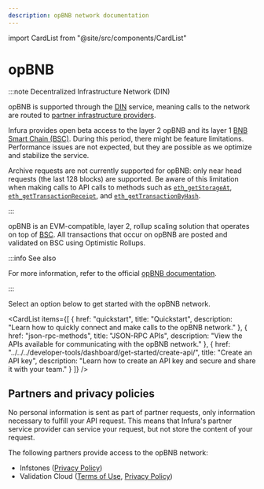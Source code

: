 ```yaml
---
description: opBNB network documentation
---
```


import CardList from "@site/src/components/CardList"

# opBNB

:::note Decentralized Infrastructure Network (DIN)

opBNB is supported through the [DIN](https://www.infura.io/solutions/decentralized-infrastructure-service) service,
meaning calls to the network are routed to [partner infrastructure providers](#partners-and-privacy-policies).

Infura provides open beta access to the layer 2 opBNB and its layer 1 [BNB Smart Chain (BSC)](../bnb-smart-chain/index.md). During this period, there might be feature limitations.
Performance issues are not expected, but they are possible as we optimize and stabilize the service.

Archive requests are not currently supported for opBNB: only near head requests (the last 128 blocks) are supported. Be aware of this limitation when making calls
to API calls to methods such as [`eth_getStorageAt`](./json-rpc-methods/eth_getstorageat.mdx),
[`eth_getTransactionReceipt`](./json-rpc-methods/eth_gettransactionreceipt.mdx), and
[`eth_getTransactionByHash`](./json-rpc-methods/eth_gettransactionbyhash.mdx).

:::

opBNB is an EVM-compatible, layer 2, rollup scaling solution that operates on top of [BSC](../bnb-smart-chain/index.md). All transactions that occur on opBNB are posted and validated on BSC using Optimistic Rollups.

:::info See also

For more information, refer to the official [opBNB documentation](https://docs.bnbchain.org/bnb-opbnb/overview/).

:::

Select an option below to get started with the opBNB network.

<CardList
  items={[
    {
      href: "quickstart",
      title: "Quickstart",
      description: "Learn how to quickly connect and make calls to the opBNB network."
    },
    {
      href: "json-rpc-methods",
      title: "JSON-RPC APIs",
      description: "View the APIs available for communicating with the opBNB network."
    },
    {
      href: "../../../developer-tools/dashboard/get-started/create-api/",
      title: "Create an API key",
      description: "Learn how to create an API key and secure and share it with your team."
    }
  ]}
/>

## Partners and privacy policies

No personal information is sent as part of partner requests, only information necessary to fulfill your API request. This means that Infura's partner service provider can service your request, but not store the content of your request.

The following partners provide access to the opBNB network:
<!-- markdown-link-check-disable -->
- Infstones ([Privacy Policy](https://infstones.com/terms/privacy-notice))
- Validation Cloud ([Terms of Use](https://www.validationcloud.io/terms), [Privacy Policy](https://www.validationcloud.io/privacy))
<!-- markdown-link-check-enable -->
